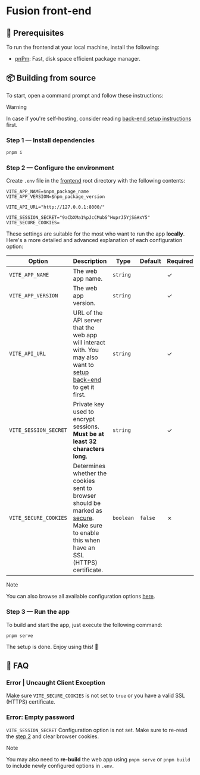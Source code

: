 # Fusion front-end

## 📃 Prerequisites

To run the frontend at your local machine, install the following:

- [pnPm](https://pnpm.io/installation): Fast, disk space efficient package manager.

## 📦 Building from source

To start, open a command prompt and follow these instructions:

> [!WARNING]
> In case if you're self-hosting, consider reading [back-end setup instructions](../backend/README.md) first.

### Step 1 — Install dependencies

```sh
pnpm i
```

### Step 2 — Configure the environment

Create `.env` file in the [frontend](.) root directory with the following contents:

```properties
VITE_APP_NAME=$npm_package_name
VITE_APP_VERSION=$npm_package_version

VITE_API_URL="http://127.0.0.1:8000/"

VITE_SESSION_SECRET="9aCbXMa1%pJcCMubS^HuprJ5YjS&#xY5"
VITE_SECURE_COOKIES=
```

These settings are suitable for the most who want to run the app **locally**. Here's a more detailed and advanced explanation of each configuration option:

| Option                | Description                                                                                                                                                                                                                         | Type      | Default | Required |
| --------------------- | ----------------------------------------------------------------------------------------------------------------------------------------------------------------------------------------------------------------------------------- | --------- | ------- | -------- |
| `VITE_APP_NAME`       | The web app name.                                                                                                                                                                                                                   | `string`  |         | ✓        |
| `VITE_APP_VERSION`    | The web app version.                                                                                                                                                                                                                | `string`  |         | ✓        |
| `VITE_API_URL`        | URL of the API server that the web app will interact with. You may also want to [setup back-end](../backend/README) to get it first.                                                                                                | `string`  |         | ✓        |
| `VITE_SESSION_SECRET` | Private key used to encrypt sessions. **Must be at least 32 characters long**.                                                                                                                                                      | `string`  |         | ✓        |
| `VITE_SECURE_COOKIES` | Determines whether the cookies sent to browser should be marked as [secure](https://developer.mozilla.org/en-US/docs/Web/HTTP/Cookies#block_access_to_your_cookies). Make sure to enable this when have an SSL (HTTPS) certificate. | `boolean` | `false` | ✗        |

> [!NOTE]
> You can also browse all available configuration options [here](./src/global.d.ts).

### Step 3 — Run the app

To build and start the app, just execute the following command:

```sh
pnpm serve
```

The setup is done. Enjoy using this! 🎉

## 🛟 FAQ

### Error | Uncaught Client Exception

Make sure `VITE_SECURE_COOKIES` is not set to `true` or you have a valid SSL (HTTPS) certificate.

### Error: Empty password

`VITE_SESSION_SECRET` Configuration option is not set. Make sure to re-read the [step 2](#step-2--configure-the-environment) and clear browser cookies.

> [!NOTE]
> You may also need to **re-build** the web app using `pnpm serve` or `pnpm build` to include newly configured options in `.env`.
